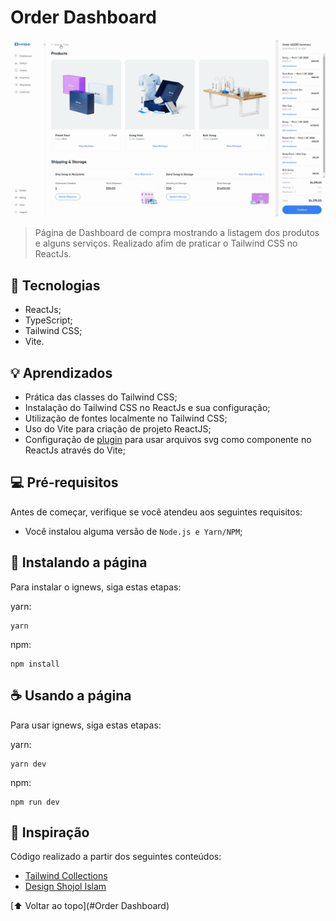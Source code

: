 # Order Dashboard

<img src=".github/gif-preview.gif" alt="Dashboard">

> Página de Dashboard de compra mostrando a listagem dos produtos e alguns serviços. Realizado afim de praticar o Tailwind CSS no ReactJs.

## 🚀 Tecnologias

* ReactJs;
* TypeScript;
* Tailwind CSS;
* Vite.

## 💡 Aprendizados

* Prática das classes do Tailwind CSS;
* Instalação do Tailwind CSS no ReactJs e sua configuração;
* Utilização de fontes localmente no Tailwind CSS;
* Uso do Vite para criação de projeto ReactJS;
* Configuração de [plugin](https://www.npmjs.com/package/vite-plugin-svgr) para usar arquivos svg como componente no ReactJs através do Vite;

## 💻 Pré-requisitos

Antes de começar, verifique se você atendeu aos seguintes requisitos:

* Você instalou alguma versão de `Node.js e Yarn/NPM`;

## 🚀 Instalando a página

Para instalar o ignews, siga estas etapas:

yarn:
```
yarn
```

npm:
```
npm install
```

## ☕ Usando a página

Para usar ignews, siga estas etapas:

yarn:
```
yarn dev
```

npm:
```
npm run dev
```

## 🔔 Inspiração

Código realizado a partir dos seguintes conteúdos:

* [Tailwind Collections](https://www.youtube.com/channel/UCgz_8CY-6QVIrVuwA6CpZNA)
* [Design Shojol Islam](https://dribbble.com/shots/17284635-Order-details-page-v2-SwagUp)

[⬆ Voltar ao topo](#Order Dashboard)<br>
